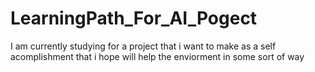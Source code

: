 # LearningPath_For_AI_Pogect
I am currently studying for a project that i want to make as a self acomplishment that i hope will help the enviorment in some sort of way
